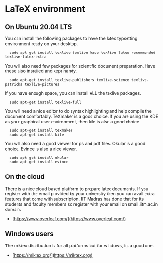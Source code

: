 # LaTeX environment

## On Ubuntu 20.04 LTS

You can install the following packages to have the latex typsetting environment ready on your desktop.

      sudo apt-get install texlive texlive-base texlive-latex-recommended texlive-latex-extra

You will also need few packages for scientific document preparation. Have these also installed and kept handy.

      sudo apt-get install texlive-publishers texlive-science texlive-pstricks texlive-pictures

If you have enough space, you can install ALL the texlive packages.

      sudo apt-get install texlive-full

You will need a nice editor to do syntax highlighting and help compile the document comfortably. TeXmaker is a good choice. If you are using the KDE as your graphical user environment, then kile is also a good choice.

      sudo apt-get install texmaker
      sudo apt-get install kile

You will also need a good viewer for ps and pdf files. Okular is a good choice. Evince is also a nice viewer.

      sudo apt-get install okular
      sudo apt-get install evince

## On the cloud

There is a nice cloud based platform to prepare latex documents. If you register with the email provided by your university then you can avail extra features that come with subscription. IIT Madras has done that for its students and faculty members so register with your email on smail.iitm.ac.in domain.

 * [https://www.overleaf.com/](https://www.overleaf.com/)

## Windows users

The miktex distribution is for all platforms but for windows, its a good one.

 * [https://miktex.org/](https://miktex.org/)
